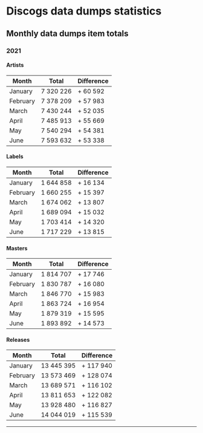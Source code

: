 # Discogs data dumps statistics

## Monthly data dumps item totals

### 2021

#### Artists

| Month     | Total     | Difference |
|-----------|-----------|------------|
| January   | 7 320 226 | + 60 592   |
| February  | 7 378 209 | + 57 983   |
| March     | 7 430 244 | + 52 035   |
| April     | 7 485 913 | + 55 669   |
| May       | 7 540 294 | + 54 381   |
| June      | 7 593 632 | + 53 338   |


#### Labels

| Month     | Total     | Difference |
|-----------|-----------|------------|
| January   | 1 644 858 | + 16 134   |
| February  | 1 660 255 | + 15 397   |
| March     | 1 674 062 | + 13 807   |
| April     | 1 689 094 | + 15 032   |
| May       | 1 703 414 | + 14 320   |
| June      | 1 717 229 | + 13 815   |

#### Masters

| Month     | Total     | Difference |
|-----------|-----------|------------|
| January   | 1 814 707 | + 17 746   |
| February  | 1 830 787 | + 16 080   |
| March     | 1 846 770 | + 15 983   |
| April     | 1 863 724 | + 16 954   |
| May       | 1 879 319 | + 15 595   |
| June      | 1 893 892 | + 14 573   |

#### Releases

| Month     | Total      | Difference |
|-----------|------------|------------|
| January   | 13 445 395 | + 117 940  |
| February  | 13 573 469 | + 128 074  |
| March     | 13 689 571 | + 116 102  |
| April     | 13 811 653 | + 122 082  |
| May       | 13 928 480 | + 116 827  |
| June      | 14 044 019 | + 115 539  |

---
